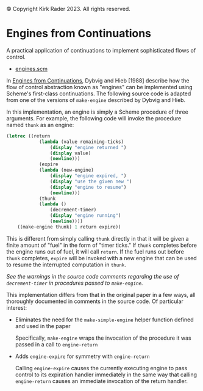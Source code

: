 &copy; Copyright Kirk Rader 2023. All rights reserved.

# Engines from Continuations

A practical application of continuations to implement sophisticated flows of
control.

- [engines.scm](engines.scm)

In <a href="ftp://www.cs.indiana.edu/pub/techreports/TR254.pdf">Engines from
Continuations</a>, Dybvig and Hieb [1988] describe how the flow of control
abstraction known as "engines" can be implemented using Scheme's first-class
continuations. The following source code is adapted from one of the versions of
`make-engine` described by Dybvig and Hieb.

In this implementation, an engine is simply a Scheme procedure of three
arguments. For example, the following code will invoke the procedure named
`thunk` as an engine:

```scheme
(letrec ((return
            (lambda (value remaining-ticks)
                (display "engine returned ")
                (display value)
                (newline)))
            (expire
            (lambda (new-engine)
                (display "engine expired, ")
                (display "use the given new ")
                (display "engine to resume")
                (newline)))
            (thunk
            (lambda ()
                (decrement-timer)
                (display "engine running")
                (newline))))
    ((make-engine thunk) 1 return expire))
```

This is different from simply calling `thunk` directly in that it will be given
a finite amount of "fuel" in the form of "timer ticks." If `thunk` completes
before the engine runs out of fuel, it will call `return`. If the fuel runs out
before `thunk` completes, `expire` will be invoked with a new engine that can be
used to resume the interrupted computation in `thunk`.

_See the warnings in the source code comments regarding the use of
`decrement-timer` in procedures passed to `make-engine`._

This implementation differs from that in the original paper in a few ways, all
thoroughly documented in comments in the source code. Of particular interest:

- Eliminates the need for the `make-simple-engine` helper function defined and
  used in the paper

  Specifically, `make-engine` wraps the invocation of the procedure it was
  passed in a call to `engine-return`

- Adds `engine-expire` for symmetry with `engine-return`

  Calling `engine-expire` causes the currently executing engine to
  pass control to its expiration handler immediately in the same way
  that calling `engine-return` causes an immediate invocation of the
  return handler.
